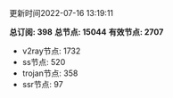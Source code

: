 更新时间2022-07-16 13:19:11

**总订阅: 398**
**总节点: 15044**
**有效节点: 2707**
- v2ray节点: 1732
- ss节点: 520
- trojan节点: 358
- ssr节点: 97
